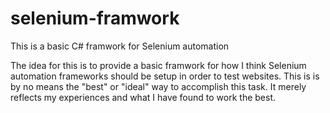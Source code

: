 # selenium-framwork
This is a basic C# framwork for Selenium automation

The idea for this is to provide a basic framwork for how I think Selenium automation frameworks should be setup in order to test websites. This is is by no means the "best" or "ideal" way to accomplish this task. It merely reflects my experiences and what I have found to work the best. 
